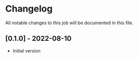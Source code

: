 # Changelog
All notable changes to this job will be documented in this file.

## [0.1.0] - 2022-08-10
* Initial version
